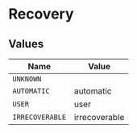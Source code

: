 # Recovery


## Values

| Name            | Value           |
| --------------- | --------------- |
| `UNKNOWN`       |                 |
| `AUTOMATIC`     | automatic       |
| `USER`          | user            |
| `IRRECOVERABLE` | irrecoverable   |